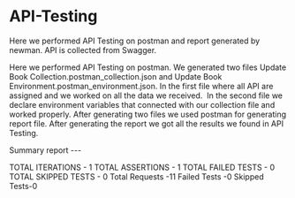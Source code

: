 # API-Testing
Here we performed API Testing on postman and report generated by newman. API is collected from Swagger. 


Here we performed API Testing on postman. We generated two files Update Book Collection.postman_collection.json and Update Book Environment.postman_environment.json. In the first file where all API are assigned and we worked on all the data we received.  In the second file we declare environment variables that connected with our collection file and worked properly. After generating two files we used postman for generating report file. After generating the report we got all the results we found in API Testing. 

Summary report ---

TOTAL ITERATIONS - 1
TOTAL ASSERTIONS - 1 
TOTAL FAILED TESTS - 0
TOTAL SKIPPED TESTS - 0
Total Requests -11
Failed Tests -0
Skipped Tests-0
